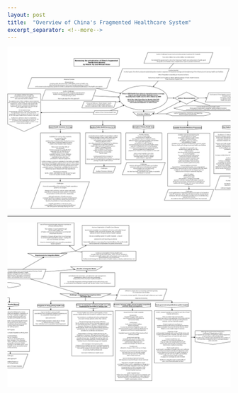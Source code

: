 ```yaml
---
layout: post
title:  "Overview of China's Fragmented Healthcare System"
excerpt_separator: <!--more-->
---
```

<img src= "/assets/images/DiagramChina1.png"/><!--more-->
<hr>
<img src= "/assets/images/DiagramChina2.png"/>
